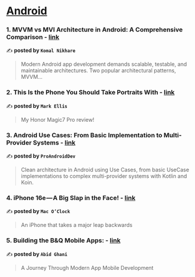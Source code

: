 
<h1><a href=https://medium.com/tag/android/recommended target="_blank" rel="noopener noreferrer">Android</a></h1>
<h3>1. MVVM vs MVI Architecture in Android: A Comprehensive Comparison - <a href="https://medium.com/@nikharekomal/mvvm-vs-mvi-architecture-in-android-a-comprehensive-comparison-639ff24e868d" target="_blank" rel="noopener noreferrer">link</a></h3>

✍️ **posted by `Komal Nikhare`**

<blockquote>Modern Android app development demands scalable, testable, and maintainable architectures. Two popular architectural patterns, MVVM…</blockquote>

<h3>2. This Is the Phone You Should Take Portraits With - <a href="https://medium.com/@markellisreviews/this-is-the-phone-you-should-take-portraits-with-50cd7d9af853" target="_blank" rel="noopener noreferrer">link</a></h3>

✍️ **posted by `Mark Ellis`**

<blockquote>My Honor Magic7 Pro review!</blockquote>

<h3>3. Android Use Cases: From Basic Implementation to Multi-Provider Systems - <a href="https://medium.com/proandroiddev/android-use-cases-from-basic-implementation-to-multi-provider-systems-0dd8bf2eee03" target="_blank" rel="noopener noreferrer">link</a></h3>

✍️ **posted by `ProAndroidDev`**

<blockquote>Clean architecture in Android using Use Cases, from basic UseCase implementations to complex multi-provider systems with Kotlin and Koin.</blockquote>

<h3>4. iPhone 16e — A Big Slap in the Face! - <a href="https://medium.com/macoclock/iphone-16e-a-big-slap-in-the-face-a8adda7035c6" target="_blank" rel="noopener noreferrer">link</a></h3>

✍️ **posted by `Mac O’Clock`**

<blockquote>An iPhone that takes a major leap backwards</blockquote>

<h3>5. Building the B&Q Mobile Apps: - <a href="https://medium.com/@abid.ghani/building-the-b-q-mobile-apps-ce69ab593797" target="_blank" rel="noopener noreferrer">link</a></h3>

✍️ **posted by `Abid Ghani`**

<blockquote>A Journey Through Modern App Mobile Development</blockquote>


